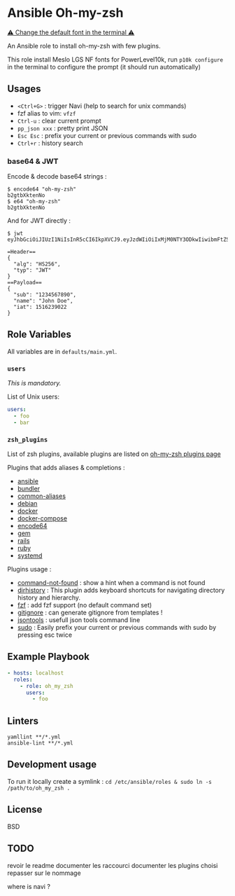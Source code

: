 # Ansible Oh-my-zsh

[⚠ Change the default font in the terminal ⚠](https://github.com/romkatv/powerlevel10k#manual-font-installation)

An Ansible role to install oh-my-zsh with few plugins.

This role install Meslo LGS NF fonts for PowerLevel10k, run `p10k configure` in
the terminal to configure the prompt (it should run automatically)

## Usages

- `<Ctrl+G>` : trigger Navi (help to search for unix commands)
- fzf alias to vim: `vfzf`
- `Ctrl-u` : clear current prompt
- `pp_json xxx` : pretty print JSON
- `Esc Esc` : prefix your current or previous commands with sudo
- `Ctrl+r` : history search

### base64 & JWT

Encode & decode base64 strings :

```shell
$ encode64 "oh-my-zsh"
b2gtbXktenNo
$ e64 "oh-my-zsh"
b2gtbXktenNo
```

And for JWT directly :

```shell
$ jwt eyJhbGciOiJIUzI1NiIsInR5cCI6IkpXVCJ9.eyJzdWIiOiIxMjM0NTY3ODkwIiwibmFtZSI6IkpvaG4gRG9lIiwiaWF0IjoxNTE2MjM5MDIyfQ.SflKxwRJSMeKKF2QT4fwpMeJf36POk6yJV_adQssw5c

=Header==
{
  "alg": "HS256",
  "typ": "JWT"
}
==Payload==
{
  "sub": "1234567890",
  "name": "John Doe",
  "iat": 1516239022
}

```

## Role Variables

All variables are in `defaults/main.yml`.

### `users`

_This is mandatory._

List of Unix users:

```yaml
users:
  - foo
  - bar
```

### `zsh_plugins`

List of zsh plugins, available plugins are listed on [oh-my-zsh plugins page](https://github.com/robbyrussell/oh-my-zsh/wiki/Plugins)

Plugins that adds aliases & completions :

- [ansible](https://github.com/ohmyzsh/ohmyzsh/tree/master/plugins/ansible)
- [bundler](https://github.com/ohmyzsh/ohmyzsh/tree/master/plugins/bundler)
- [common-aliases](https://github.com/ohmyzsh/ohmyzsh/tree/master/plugins/common-aliases)
- [debian](https://github.com/ohmyzsh/ohmyzsh/tree/master/plugins/debian)
- [docker](https://github.com/ohmyzsh/ohmyzsh/tree/master/plugins/docker)
- [docker-compose](https://github.com/ohmyzsh/ohmyzsh/tree/master/plugins/docker-compose)
- [encode64](https://github.com/ohmyzsh/ohmyzsh/tree/master/plugins/encode64)
- [gem](https://github.com/ohmyzsh/ohmyzsh/tree/master/plugins/gem)
- [rails](https://github.com/ohmyzsh/ohmyzsh/tree/master/plugins/rails)
- [ruby](https://github.com/ohmyzsh/ohmyzsh/tree/master/plugins/ruby)
- [systemd](https://github.com/ohmyzsh/ohmyzsh/tree/master/plugins/systemd)

Plugins usage :

- [command-not-found](https://github.com/ohmyzsh/ohmyzsh/tree/master/plugins/command-not-found) : show a hint when a command is not found
- [dirhistory](https://github.com/ohmyzsh/ohmyzsh/tree/master/plugins/dirhistory) : This plugin adds keyboard shortcuts for navigating directory history and hierarchy.
- [fzf](https://github.com/ohmyzsh/ohmyzsh/tree/master/plugins/fzf) : add fzf support (no default command set)
- [gitignore](https://github.com/ohmyzsh/ohmyzsh/tree/master/plugins/gitignore) : can generate gitignore from templates !
- [jsontools](https://github.com/ohmyzsh/ohmyzsh/tree/master/plugins/jsontools) : usefull json tools command line
- [sudo](https://github.com/ohmyzsh/ohmyzsh/tree/master/plugins/sudo) : Easily prefix your current or previous commands with sudo by pressing esc twice

## Example Playbook

```yaml
- hosts: localhost
  roles:
    - role: oh_my_zsh
      users:
        - foo
```

## Linters

```shell
yamllint **/*.yml
ansible-lint **/*.yml
```

## Development usage

To run it locally create a symlink : `cd /etc/ansible/roles & sudo ln -s /path/to/oh_my_zsh .`

## License

BSD

## TODO
revoir le readme
  documenter les raccourci
  documenter les plugins choisi
repasser sur le nommage

where is navi ?
